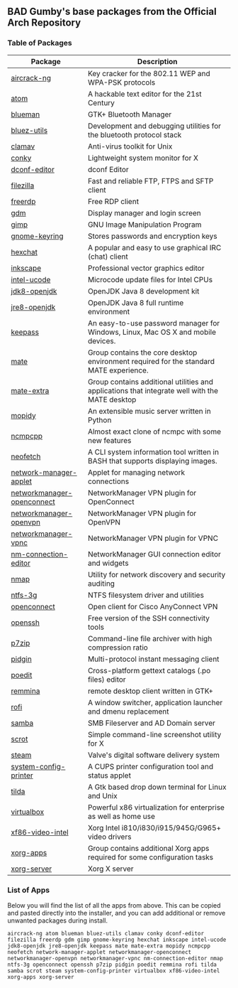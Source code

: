 ## BAD Gumby's base packages from the Official Arch Repository
### Table of Packages
| Package | Description |
| --- | --- |
| [aircrack-ng](https://www.archlinux.org/packages/community/x86_64/aircrack-ng/) | Key cracker for the 802.11 WEP and WPA-PSK protocols |
| [atom](https://www.archlinux.org/packages/community/x86_64/atom/) | A hackable text editor for the 21st Century |
| [blueman](https://www.archlinux.org/packages/community/x86_64/blueman/) | GTK+ Bluetooth Manager |
| [bluez-utils](https://www.archlinux.org/packages/extra/x86_64/bluez-utils/) | Development and debugging utilities for the bluetooth protocol stack |
| [clamav](https://www.archlinux.org/packages/extra/x86_64/clamav/) | Anti-virus toolkit for Unix |
| [conky](https://www.archlinux.org/packages/extra/x86_64/conky/) | Lightweight system monitor for X |
| [dconf-editor](https://www.archlinux.org/packages/extra/x86_64/dconf-editor/) | dconf Editor |
| [filezilla](https://www.archlinux.org/packages/community/x86_64/filezilla/) | Fast and reliable FTP, FTPS and SFTP client |
| [freerdp](https://www.archlinux.org/packages/community/x86_64/freerdp/) |	Free RDP client |
| [gdm](https://www.archlinux.org/packages/extra/x86_64/gdm/) |	Display manager and login screen |
| [gimp](https://www.archlinux.org/packages/extra/x86_64/gimp/) | GNU Image Manipulation Program |
| [gnome-keyring](https://www.archlinux.org/packages/extra/x86_64/gnome-keyring/) | Stores passwords and encryption keys |
| [hexchat](https://www.archlinux.org/packages/community/x86_64/hexchat/) | A popular and easy to use graphical IRC (chat) client |
| [inkscape](https://www.archlinux.org/packages/extra/x86_64/inkscape/) |	Professional vector graphics editor |
| [intel-ucode](https://www.archlinux.org/packages/extra/any/intel-ucode/) |	Microcode update files for Intel CPUs |
| [jdk8-openjdk](https://www.archlinux.org/packages/extra/x86_64/jdk8-openjdk/) | OpenJDK Java 8 development kit |
| [jre8-openjdk](https://www.archlinux.org/packages/extra/x86_64/jre8-openjdk/) | OpenJDK Java 8 full runtime environment |
| [keepass](https://www.archlinux.org/packages/community/any/keepass/) | An easy-to-use password manager for Windows, Linux, Mac OS X and mobile devices. |
| [mate](https://www.archlinux.org/groups/x86_64/mate/) | Group contains the core desktop environment required for the standard MATE experience. |
| [mate-extra](https://www.archlinux.org/groups/x86_64/mate-extra/) | Group contains additional utilities and applications that integrate well with the MATE desktop |
| [mopidy](https://www.archlinux.org/packages/community/any/mopidy/) | An extensible music server written in Python |
| [ncmpcpp](https://www.archlinux.org/packages/community/x86_64/ncmpcpp/) | Almost exact clone of ncmpc with some new features |
| [neofetch](https://www.archlinux.org/packages/community/any/neofetch/) | A CLI system information tool written in BASH that supports displaying images. |
| [network-manager-applet](https://www.archlinux.org/packages/extra/x86_64/network-manager-applet/) | Applet for managing network connections |
| [networkmanager-openconnect](https://www.archlinux.org/packages/extra/x86_64/networkmanager-openconnect/) | NetworkManager VPN plugin for OpenConnect |
| [networkmanager-openvpn](https://www.archlinux.org/packages/extra/x86_64/networkmanager-openvpn/) | NetworkManager VPN plugin for OpenVPN |
| [networkmanager-vpnc](https://www.archlinux.org/packages/extra/x86_64/networkmanager-vpnc/) | NetworkManager VPN plugin for VPNC |
| [nm-connection-editor](https://www.archlinux.org/packages/extra/x86_64/nm-connection-editor/) | NetworkManager GUI connection editor and widgets |
| [nmap](https://www.archlinux.org/packages/extra/x86_64/nmap/) | Utility for network discovery and security auditing |
| [ntfs-3g](https://www.archlinux.org/packages/extra/x86_64/ntfs-3g/) |	NTFS filesystem driver and utilities |
| [openconnect](https://www.archlinux.org/packages/extra/x86_64/openconnect/) | Open client for Cisco AnyConnect VPN |
| [openssh](https://www.archlinux.org/packages/core/x86_64/openssh/) | 	Free version of the SSH connectivity tools |
| [p7zip](https://www.archlinux.org/packages/extra/x86_64/p7zip/) | Command-line file archiver with high compression ratio |
| [pidgin](https://www.archlinux.org/packages/extra/x86_64/pidgin/) | Multi-protocol instant messaging client |
| [poedit](https://www.archlinux.org/packages/community/x86_64/poedit/) | Cross-platform gettext catalogs (.po files) editor |
| [remmina](https://www.archlinux.org/packages/community/x86_64/remmina/) | remote desktop client written in GTK+ |
| [rofi](https://www.archlinux.org/packages/community/x86_64/rofi/) | A window switcher, application launcher and dmenu replacement |
| [samba](https://www.archlinux.org/packages/extra/x86_64/samba/) | SMB Fileserver and AD Domain server |
| [scrot](https://www.archlinux.org/packages/community/x86_64/scrot/) | Simple command-line screenshot utility for X |
| [steam](https://www.archlinux.org/packages/multilib/x86_64/steam/) | Valve's digital software delivery system |
| [system-config-printer](https://www.archlinux.org/packages/extra/x86_64/system-config-printer/) | A CUPS printer configuration tool and status applet |
| [tilda](https://www.archlinux.org/packages/community/x86_64/tilda/) | A Gtk based drop down terminal for Linux and Unix |
| [virtualbox](https://www.archlinux.org/packages/community/x86_64/virtualbox/) | Powerful x86 virtualization for enterprise as well as home use |
| [xf86-video-intel](https://www.archlinux.org/packages/extra/x86_64/xf86-video-intel/) |	Xorg Intel i810/i830/i915/945G/G965+ video drivers |
| [xorg-apps](https://www.archlinux.org/groups/x86_64/xorg-apps/) | Group contains additional Xorg apps required for some configuration tasks |
| [xorg-server](https://www.archlinux.org/packages/extra/x86_64/xorg-server/) | Xorg X server |

### List of Apps
Below you will find the list of all the apps from above. This can be copied and pasted directly into the installer, and you can add additional or remove unwanted packages during install.

   `aircrack-ng atom blueman bluez-utils clamav conky dconf-editor filezilla freerdp gdm gimp gnome-keyring hexchat inkscape intel-ucode jdk8-openjdk jre8-openjdk keepass mate mate-extra mopidy ncmpcpp neofetch network-manager-applet networkmanager-openconnect networkmanager-openvpn networkmanager-vpnc nm-connection-editor nmap ntfs-3g openconnect openssh p7zip pidgin poedit remmina rofi tilda samba scrot steam system-config-printer virtualbox xf86-video-intel xorg-apps xorg-server`
